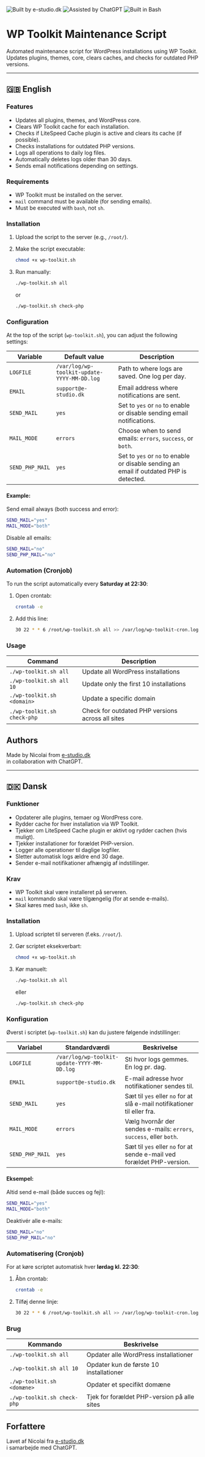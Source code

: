 ![Built by e-studio.dk](https://img.shields.io/badge/Built%20by-e--studio.dk-blue?style=for-the-badge)
![Assisted by ChatGPT](https://img.shields.io/badge/Assisted%20by-ChatGPT-10a37f?style=for-the-badge&logo=openai&logoColor=white)
![Built in Bash](https://img.shields.io/badge/Built%20in-Bash-4EAA25?style=for-the-badge&logo=gnu-bash&logoColor=white)
# WP Toolkit Maintenance Script

Automated maintenance script for WordPress installations using WP Toolkit.  
Updates plugins, themes, core, clears caches, and checks for outdated PHP versions.

---

## 🇬🇧 English

### Features

- Updates all plugins, themes, and WordPress core.
- Clears WP Toolkit cache for each installation.
- Checks if LiteSpeed Cache plugin is active and clears its cache (if possible).
- Checks installations for outdated PHP versions.
- Logs all operations to daily log files.
- Automatically deletes logs older than 30 days.
- Sends email notifications depending on settings.

### Requirements

- WP Toolkit must be installed on the server.
- `mail` command must be available (for sending emails).
- Must be executed with `bash`, not `sh`.

### Installation

1. Upload the script to the server (e.g., `/root/`).
2. Make the script executable:

    ```bash
    chmod +x wp-toolkit.sh
    ```

3. Run manually:

    ```bash
    ./wp-toolkit.sh all
    ```
    or

    ```bash
    ./wp-toolkit.sh check-php
    ```

### Configuration

At the top of the script (`wp-toolkit.sh`), you can adjust the following settings:

| Variable        | Default value | Description |
|-----------------|----------------|-------------|
| `LOGFILE`        | `/var/log/wp-toolkit-update-YYYY-MM-DD.log` | Path to where logs are saved. One log per day. |
| `EMAIL`         | `support@e-studio.dk` | Email address where notifications are sent. |
| `SEND_MAIL`     | `yes`          | Set to `yes` or `no` to enable or disable sending email notifications. |
| `MAIL_MODE`     | `errors`       | Choose when to send emails: `errors`, `success`, or `both`. |
| `SEND_PHP_MAIL` | `yes`          | Set to `yes` or `no` to enable or disable sending an email if outdated PHP is detected. |

#### Example:

Send email always (both success and error):

```bash
SEND_MAIL="yes"
MAIL_MODE="both"
```

Disable all emails:

```bash
SEND_MAIL="no"
SEND_PHP_MAIL="no"
```

### Automation (Cronjob)

To run the script automatically every **Saturday at 22:30**:

1. Open crontab:

    ```bash
    crontab -e
    ```

2. Add this line:

    ```bash
    30 22 * * 6 /root/wp-toolkit.sh all >> /var/log/wp-toolkit-cron.log 2>&1
    ```

### Usage

| Command                             | Description                                   |
|------------------------------------- |---------------------------------------------- |
| `./wp-toolkit.sh all`                | Update all WordPress installations           |
| `./wp-toolkit.sh all 10`             | Update only the first 10 installations       |
| `./wp-toolkit.sh <domain>`           | Update a specific domain                     |
| `./wp-toolkit.sh check-php`          | Check for outdated PHP versions across all sites |

## Authors

Made by Nicolai from [e-studio.dk](https://e-studio.dk)  
in collaboration with ChatGPT.

---

## 🇩🇰 Dansk

### Funktioner

- Opdaterer alle plugins, temaer og WordPress core.
- Rydder cache for hver installation via WP Toolkit.
- Tjekker om LiteSpeed Cache plugin er aktivt og rydder cachen (hvis muligt).
- Tjekker installationer for forældet PHP-version.
- Logger alle operationer til daglige logfiler.
- Sletter automatisk logs ældre end 30 dage.
- Sender e-mail notifikationer afhængig af indstillinger.

### Krav

- WP Toolkit skal være installeret på serveren.
- `mail` kommando skal være tilgængelig (for at sende e-mails).
- Skal køres med `bash`, ikke `sh`.

### Installation

1. Upload scriptet til serveren (f.eks. `/root/`).
2. Gør scriptet eksekverbart:

    ```bash
    chmod +x wp-toolkit.sh
    ```

3. Kør manuelt:

    ```bash
    ./wp-toolkit.sh all
    ```
    eller

    ```bash
    ./wp-toolkit.sh check-php
    ```

### Konfiguration

Øverst i scriptet (`wp-toolkit.sh`) kan du justere følgende indstillinger:

| Variabel        | Standardværdi | Beskrivelse |
|-----------------|----------------|-------------|
| `LOGFILE`        | `/var/log/wp-toolkit-update-YYYY-MM-DD.log` | Sti hvor logs gemmes. En log pr. dag. |
| `EMAIL`         | `support@e-studio.dk` | E-mail adresse hvor notifikationer sendes til. |
| `SEND_MAIL`     | `yes`          | Sæt til `yes` eller `no` for at slå e-mail notifikationer til eller fra. |
| `MAIL_MODE`     | `errors`       | Vælg hvornår der sendes e-mails: `errors`, `success`, eller `both`. |
| `SEND_PHP_MAIL` | `yes`          | Sæt til `yes` eller `no` for at sende e-mail ved forældet PHP-version. |

#### Eksempel:

Altid send e-mail (både succes og fejl):

```bash
SEND_MAIL="yes"
MAIL_MODE="both"
```

Deaktivér alle e-mails:

```bash
SEND_MAIL="no"
SEND_PHP_MAIL="no"
```

### Automatisering (Cronjob)

For at køre scriptet automatisk hver **lørdag kl. 22:30**:

1. Åbn crontab:

    ```bash
    crontab -e
    ```

2. Tilføj denne linje:

    ```bash
    30 22 * * 6 /root/wp-toolkit.sh all >> /var/log/wp-toolkit-cron.log 2>&1
    ```

### Brug

| Kommando                            | Beskrivelse                                    |
|--------------------------------------|------------------------------------------------|
| `./wp-toolkit.sh all`                | Opdater alle WordPress installationer          |
| `./wp-toolkit.sh all 10`             | Opdater kun de første 10 installationer        |
| `./wp-toolkit.sh <domæne>`           | Opdater et specifikt domæne                    |
| `./wp-toolkit.sh check-php`          | Tjek for forældet PHP-version på alle sites    |

## Forfattere

Lavet af Nicolai fra [e-studio.dk](https://e-studio.dk)  
i samarbejde med ChatGPT.
